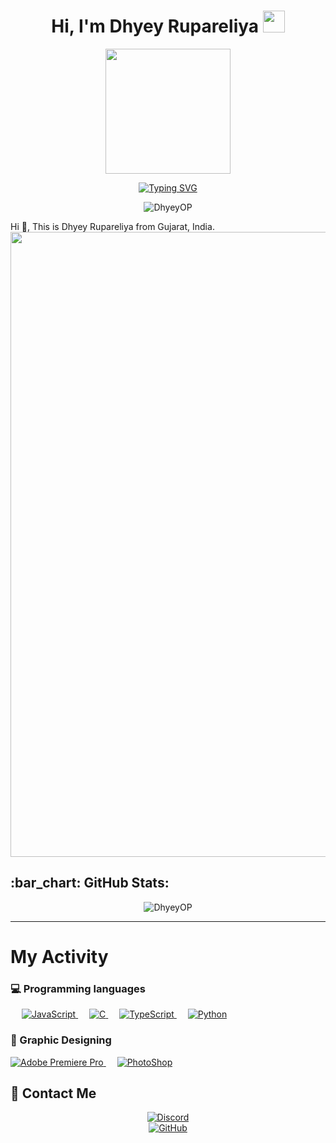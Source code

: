 <h1 align="center">Hi, I'm Dhyey Rupareliya <img src="https://media.giphy.com/media/hvRJCLFzcasrR4ia7z/giphy.gif" width="35"></h1>
<p align="center"> <img src="https://media.discordapp.net/attachments/1106521319740289145/1113775253001342976/Sample1.jpg?width=1025&height=342" height = 200>
<p align="center"><a href="https://git.io/typing-svg"><img src="https://readme-typing-svg.demolab.com?font=Fira+Code&pause=1000&width=435&lines=Interested+in+Computer+Science;GFX+and+VFX+Learner+.+.+." alt="Typing SVG" /></a>
<p align="center"> <img src="https://komarev.com/ghpvc/?username=DhyeyOP&label=Profile%20views&color=0e75b6&style=plastic" alt="DhyeyOP" /> </p>
Hi 👋, This is Dhyey Rupareliya from Gujarat, India.

<img src="https://media.discordapp.net/attachments/938127357728940123/938301364042367006/divider-1-1-1.gif" width="1000">

<h2>:bar_chart: GitHub Stats:</h2>

<p align="center"><img align="center" src="https://github-readme-stats.vercel.app/api?username=DhyeyOP&show_icons=true&theme=nightowl&locale=en" alt="DhyeyOP" />

<hr>
  
# My Activity  

### 💻 Programming languages

<p align="left">
  &emsp;
  <a href="https://developer.mozilla.org/en-US/docs/Web/JavaScript" target="_blank"> 
     <img alt="JavaScript" src="https://img.shields.io/badge/JavaScript-F7DF1E?style=for-the-badge&logo=javascript&logoColor=white">
   </a> 
  &emsp; 
  <a href="https://www.cprogramming.com/" target="_blank"> 
    <img alt="C" src="https://img.shields.io/badge/C-00599C?style=for-the-badge&logo=c&logoColor=white">
  </a> 
  &emsp;
  <a href="https://www.tutorialspoint.com/typescript/index.htm" target="_blank"> 
    <img alt="TypeScript" src="https://img.shields.io/badge/TypeScript-007ACC?style=for-the-badge&logo=typescript&logoColor=white">
  </a> 
  &emsp;
   <a href="https://www.python.org" target="_blank">
    <img alt="Python" src="https://img.shields.io/badge/Python-3776AB?style=for-the-badge&logo=python&logoColor=white">
  </a>
</p>
  
### 🎨 Graphic Designing

<p align="left">
  <a href="https://www.adobe.com/in/products/premiere.html" target="_blank"> 
   <img alt="Adobe Premiere Pro" src="https://img.shields.io/badge/Adobe%20Premiere%20Pro-9999FF?style=for-the-badge&logo=Adobe%20Premiere%20Pro&logoColor=white"/>
  </a>
    &emsp;
  <a href="#">
  	<img alt="PhotoShop" src="https://img.shields.io/badge/Adobe%20Photoshop-31A8FF?style=for-the-badge&logo=Adobe%20Photoshop&logoColor=black"/>
  </a>
 </p>

## 🤝 Contact Me

<p align="center">
  <a href="https://discord.gg/ZbSw3aWXWq"><img src="https://img.shields.io/badge/Discord-7289DA?style=for-the-badge&logo=discord&logoColor=white" alt="Discord"/></a>
  <br/>
	<a href="https://github.com/DhyeyOP"><img src="https://img.icons8.com/bubbles/50/000000/github.png" alt="GitHub"/></a>
